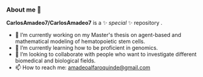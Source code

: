 ### About me 👋


**CarlosAmadeo7/CarlosAmadeo7** is a ✨ _special_ ✨ repository .

- 🔭 I’m currently working on my Master's thesis on agent-based and mathematical modeling of hematopoietic stem cells. 
- 🌱 I’m currently learning how to be proficient in genomics.
- 👯 I’m looking to collaborate with people who want to investigate different biomedical and biological fields.
- 📫 How to reach me: amadeoalfaroquinde@gmail.com



